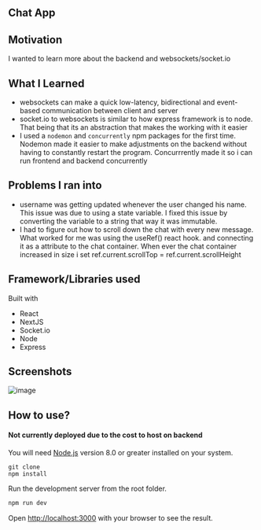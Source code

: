 ## Chat App

## Motivation 
I wanted to learn more about the backend and websockets/socket.io 

## What I Learned
- websockets  can make a quick low-latency, bidirectional and event-based communication between client and server
- socket.io to websockets is similar to how express framework is to node. That being that its an abstraction that makes the working with it easier
- I used a `nodemon` and `concurrently` npm packages for the first time. Nodemon made it easier to make adjustments on the backend without having to constantly restart the program. Concurrrently made it so i can run frontend and backend concurrently


## Problems I ran into
- username was getting updated whenever the user changed his name. This issue was due to using a state variable. I fixed this issue by converting the variable to a string that way it was immutable.
- I had to figure out how to scroll down the chat with every new message. What worked for me was using the useRef() react hook. and connecting it as a attribute to the chat container. When ever the chat container increased in size i set ref.current.scrollTop = ref.current.scrollHeight

## Framework/Libraries used
 Built with 
 - React 
 - NextJS 
 - Socket.io
 - Node
 - Express
 
## Screenshots
![image](https://user-images.githubusercontent.com/23703863/220799677-71b06587-d63c-4047-9c60-03be11608427.png)


## How to use?

#### Not currently deployed due to the cost to host on backend


You will need [Node.js](https://nodejs.org) version 8.0 or greater installed on your system.
```
git clone
npm install
```
Run the development server from the root folder.
```bash
npm run dev

```
Open [http://localhost:3000](http://localhost:3000) with your browser to see the result.
